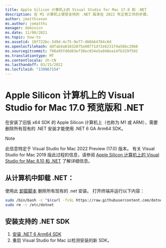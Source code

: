 ```yaml
---
title: Apple Silicon 计算机上的 Visual Studio for Mac 17.0 和 .NET
description: 在 M1 计算机上使受支持的 .NET 版本在 2022 年正常工作的步骤。
author: jmatthiesen
ms.author: jomatthi
manager: dominicn
ms.date: 11/08/2021
ms.topic: how-to
ms.assetid: 18f722bc-3d9d-4c75-9e77-d66b64784c8d
ms.openlocfilehash: ddfab4a81032875a98771d72e6231f4a56bc29b0
ms.sourcegitcommit: 798a95fd6d03ef30ec034e5a948ea14fb329f592
ms.translationtype: MT
ms.contentlocale: zh-CN
ms.lasthandoff: 03/15/2022
ms.locfileid: "139867154"
---
```

# <a name="visual-studio-for-mac-170-previews-and-net-on-apple-silicon-machines"></a>Apple Silicon 计算机上的 Visual Studio for Mac 17.0 预览版和 .NET

在安装了旧版 x64 SDK 的 Apple Silicon 计算机上（也称为 M1 或 ARM），需要删除所有现有的 .NET 安装才能使用 .NET 6 GA Arm64 SDK。  

> [!NOTE]
> 此信息特定于 Visual Studio for Mac 2022 Preview (17.0) 版本。 有关 Visual Studio for Mac 2019 版此过程的信息，请参阅 [Apple Silicon 计算机上的 Visual Studio for Mac 8.10 和 .NET](/visualstudio/mac/uninstall-net-2019) 了解详细信息。

## <a name="uninstall-net-from-your-machine"></a>从计算机中卸载 .NET： 

使用此 [卸载脚本](https://github.com/dotnet/sdk/blob/main/scripts/obtain/uninstall/dotnet-uninstall-pkgs.sh) 删除所有现有的 .net 安装。 打开终端并运行以下内容：
 
```bash
sudo /bin/bash -c "$(curl -fsSL https://raw.githubusercontent.com/dotnet/sdk/main/scripts/obtain/uninstall/dotnet-uninstall-pkgs.sh)"
sudo rm -r /etc/dotnet
```

## <a name="install-supported-net-sdks"></a>安装支持的 .NET SDK

1. [安装 .NET 6 Arm64 SDK](https://download.visualstudio.microsoft.com/download/pr/ed60d37e-7842-4fc2-8250-2bd66073d79e/725d486e04d27e45d2b41c687dc35f49/dotnet-sdk-6.0.100-osx-arm64.pkg)
2. 重启 Visual Studio for Mac 以检测安装的新 SDK。 
